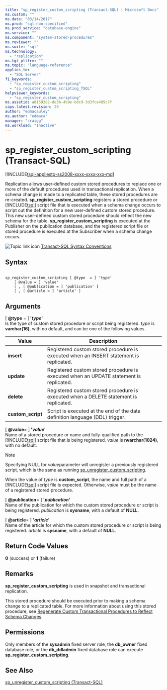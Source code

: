 ```yaml
---
title: "sp_register_custom_scripting (Transact-SQL) | Microsoft Docs"
ms.custom: ""
ms.date: "03/14/2017"
ms.prod: "sql-non-specified"
ms.prod_service: "database-engine"
ms.service: ""
ms.component: "system-stored-procedures"
ms.reviewer: ""
ms.suite: "sql"
ms.technology: 
  - "replication"
ms.tgt_pltfrm: ""
ms.topic: "language-reference"
applies_to: 
  - "SQL Server"
f1_keywords: 
  - "sp_register_custom_scripting"
  - "sp_register_custom_scripting_TSQL"
helpviewer_keywords: 
  - "sp_register_custom_scripting"
ms.assetid: a8159282-de3b-4b9e-bdc9-3d3fce485c7f
caps.latest.revision: 29
author: "edmacauley"
ms.author: "edmaca"
manager: "craigg"
ms.workload: "Inactive"
---
```

# sp_register_custom_scripting (Transact-SQL)
[!INCLUDE[tsql-appliesto-ss2008-xxxx-xxxx-xxx-md](../../includes/tsql-appliesto-ss2008-xxxx-xxxx-xxx-md.md)]

  Replication allows user-defined custom stored procedures to replace one or more of the default procedures used in transactional replication. When a schema change is made to a replicated table, these stored procedures are re-created. **sp_register_custom_scripting** registers a stored procedure or [!INCLUDE[tsql](../../includes/tsql-md.md)] script file that is executed when a schema change occurs to script out the definition for a new user-defined custom stored procedure. This new user-defined custom stored procedure should reflect the new schema for the table. **sp_register_custom_scripting** is executed at the Publisher on the publication database, and the registered script file or stored procedure is executed at the Subscriber when a schema change occurs.  
  
 ![Topic link icon](../../database-engine/configure-windows/media/topic-link.gif "Topic link icon") [Transact-SQL Syntax Conventions](../../t-sql/language-elements/transact-sql-syntax-conventions-transact-sql.md)  
  
## Syntax  
  
```  
  
sp_register_custom_scripting [ @type  = ] 'type'  
    [ @value = ] 'value'   
    [ , [ @publication = ] 'publication' ]  
    [ , [ @article = ] 'article' ]  
```  
  
## Arguments  
 [ **@type** = ] **'***type***'**  
 Is the type of custom stored procedure or script being registered. *type* is **varchar(16)**, with no default, and can be one of the following values.  
  
|Value|Description|  
|-----------|-----------------|  
|**insert**|Registered custom stored procedure is executed when an INSERT statement is replicated.|  
|**update**|Registered custom stored procedure is executed when an UPDATE statement is replicated.|  
|**delete**|Registered custom stored procedure is executed when a DELETE statement is replicated.|  
|**custom_script**|Script is executed at the end of the data definition language (DDL) trigger.|  
  
 [ **@value**= ] **'***value***'**  
 Name of a stored procedure or name and fully-qualified path to the [!INCLUDE[tsql](../../includes/tsql-md.md)] script file that is being registered. *value* is **nvarchar(1024)**, with no default.  
  
> [!NOTE]  
>  Specifying NULL for *value*parameter will unregister a previously registered script, which is the same as running [sp_unregister_custom_scripting](../../relational-databases/system-stored-procedures/sp-unregister-custom-scripting-transact-sql.md).  
  
 When the value of *type* is **custom_script**, the name and full path of a [!INCLUDE[tsql](../../includes/tsql-md.md)] script file is expected. Otherwise, *value* must be the name of a registered stored procedure.  
  
 [ **@publication**= ] **'***publication***'**  
 Name of the publication for which the custom stored procedure or script is being registered. *publication* is **sysname**, with a default of **NULL**.  
  
 [ **@article**= ] **'***article***'**  
 Name of the article for which the custom stored procedure or script is being registered. *article* is **sysname**, with a default of **NULL**.  
  
## Return Code Values  
 **0** (success) or **1** (failure)  
  
## Remarks  
 **sp_register_custom_scripting** is used in snapshot and transactional replication.  
  
 This stored procedure should be executed prior to making a schema change to a replicated table. For more information about using this stored procedure, see [Regenerate Custom Transactional Procedures to Reflect Schema Changes](../../relational-databases/replication/transactional/transactional-articles-regenerate-to-reflect-schema-changes.md).  
  
## Permissions  
 Only members of the **sysadmin** fixed server role, the **db_owner** fixed database role, or the **db_ddladmin** fixed database role can execute **sp_register_custom_scripting**.  
  
## See Also  
 [sp_unregister_custom_scripting &#40;Transact-SQL&#41;](../../relational-databases/system-stored-procedures/sp-unregister-custom-scripting-transact-sql.md)  
  
  

